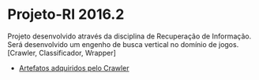 # Projeto-RI 2016.2

Projeto desenvolvido através da disciplina de Recuperação de Informação.
Será desenvolvido um engenho de busca vertical no domínio de jogos. [Crawler, Classificador, Wrapper]

* [Artefatos adquiridos pelo Crawler](https://drive.google.com/drive/folders/0B7lk8ZozkD0wYlN0RWpMYm5icjQ?usp=sharing)